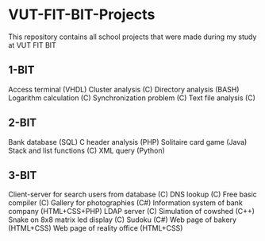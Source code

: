 # VUT-FIT-BIT-Projects
This repository contains all school projects that were made during my study at VUT FIT BIT
## 1-BIT
Access terminal (VHDL)
Cluster analysis (C)
Directory analysis (BASH)
Logarithm calculation (C)
Synchronization problem (C)
Text file analysis (C)
## 2-BIT
Bank database (SQL)
C header analysis (PHP)
Solitaire card game (Java)
Stack and list functions (C)
XML query (Python)
## 3-BIT
Client-server for search users from database (C)
DNS lookup (C)
Free basic compiler (C)
Gallery for photographies (C#)
Information system of bank company (HTML+CSS+PHP)
LDAP server (C)
Simulation of cowshed (C++)
Snake on 8x8 matrix led display (C)
Sudoku (C#)
Web page of bakery (HTML+CSS)
Web page of reality office (HTML+CSS)

